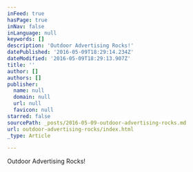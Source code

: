 ```yaml
---
inFeed: true
hasPage: true
inNav: false
inLanguage: null
keywords: []
description: 'Outdoor Advertising Rocks!'
datePublished: '2016-05-09T18:29:14.234Z'
dateModified: '2016-05-09T18:29:13.907Z'
title: ''
author: []
authors: []
publisher:
  name: null
  domain: null
  url: null
  favicon: null
starred: false
sourcePath: _posts/2016-05-09-outdoor-advertising-rocks.md
url: outdoor-advertising-rocks/index.html
_type: Article

---
```

Outdoor Advertising Rocks!